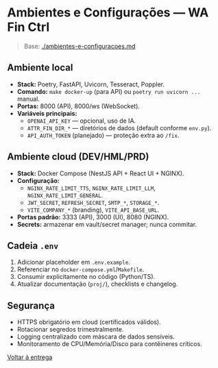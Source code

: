 <!-- proj/05-entrega-e-implantacao/ambientes-e-configuracoes-spec.md -->
# Ambientes e Configurações — WA Fin Ctrl

> Base: [./ambientes-e-configuracoes.md](./ambientes-e-configuracoes.md)

## Ambiente local
- **Stack:** Poetry, FastAPI, Uvicorn, Tesseract, Poppler.
- **Comando:** `make docker-up` (para API) ou `poetry run uvicorn ...` manual.
- **Portas:** 8000 (API), 8000/ws (WebSocket).
- **Variáveis principais:**
  - `OPENAI_API_KEY` — opcional, uso de IA.
  - `ATTR_FIN_DIR_*` — diretórios de dados (default conforme `env.py`).
  - `API_AUTH_TOKEN` (planejado) — proteção extra ao `/fix`.

## Ambiente cloud (DEV/HML/PRD)
- **Stack:** Docker Compose (NestJS API + React UI + NGINX).
- **Configuração:**
  - `NGINX_RATE_LIMIT_TTS`, `NGINX_RATE_LIMIT_LLM`, `NGINX_RATE_LIMIT_GENERAL`.
  - `JWT_SECRET`, `REFRESH_SECRET`, `SMTP_*`, `STORAGE_*`.
  - `VITE_COMPANY_*` (branding), `VITE_API_BASE_URL`.
- **Portas padrão:** 3333 (API), 3000 (UI), 8080 (NGINX).
- **Secrets:** armazenar em vault/secret manager; nunca commitar.

## Cadeia `.env`
1. Adicionar placeholder em `.env.example`.
2. Referenciar no `docker-compose.yml`/`Makefile`.
3. Consumir explicitamente no código (Python/TS).
4. Atualizar documentação (`proj/`), checklists e changelog.

## Segurança
- HTTPS obrigatório em cloud (certificados válidos).  
- Rotacionar segredos trimestralmente.  
- Logging centralizado com máscara de dados sensíveis.  
- Monitoramento de CPU/Memória/Disco para contêineres críticos.

[Voltar à entrega](README-spec.md)
